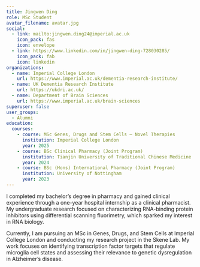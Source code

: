 ```yaml
---
title: Jingwen Ding
role: MSc Student
avatar_filename: avatar.jpg
social:
  - link: mailto:jingwen.ding24@imperial.ac.uk
    icon_pack: fas
    icon: envelope
  - link: https://www.linkedin.com/in/jingwen-ding-728030285/
    icon_pack: fab
    icon: linkedin
organizations:
  - name: Imperial College London
    url: https://www.imperial.ac.uk/dementia-research-institute/
  - name: UK Dementia Research Institute
    url: https://ukdri.ac.uk/
  - name: Department of Brain Sciences
    url: https://www.imperial.ac.uk/brain-sciences
superuser: false
user_groups:
  - Alumni
education:
  courses:
    - course: MSc Genes, Drugs and Stem Cells – Novel Therapies
      institution: Imperial College London
      year: 2025
    - course: BSc Clinical Pharmacy (Joint Program)
      institution: Tianjin University of Traditional Chinese Medicine
      year: 2024
    - course: BSc (Hons) International Pharmacy (Joint Program)
      institution: University of Nottingham
      year: 2023
---
```

I completed my bachelor’s degree in pharmacy and gained clinical experience through a one-year hospital internship as a clinical pharmacist. My undergraduate research focused on characterizing RNA-binding protein inhibitors using differential scanning fluorimetry, which sparked my interest in RNA biology.

Currently, I am pursuing an MSc in Genes, Drugs, and Stem Cells at Imperial College London and conducting my research project in the Skene Lab. My work focuses on identifying transcription factor targets that regulate microglia cell states and assessing their relevance to genetic dysregulation in Alzheimer’s disease.
